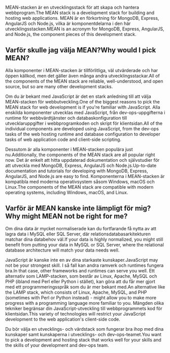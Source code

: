<span data-ttu-id="bd634-101">MEAN-stacken är en utvecklingsstack för att skapa och hantera webbprogram.</span><span class="sxs-lookup"><span data-stu-id="bd634-101">The MEAN stack is a development stack for building and hosting web applications.</span></span> <span data-ttu-id="bd634-102">MEAN är en förkortning för MongoDB, Express, AngularJS och Node.js, vilka är komponentdelarna i den här utvecklingsstacken.</span><span class="sxs-lookup"><span data-stu-id="bd634-102">MEAN is an acronym for MongoDB, Express, AngularJS, and Node.js, the component pieces of this development stack.</span></span>

## <a name="why-would-i-pick-mean"></a><span data-ttu-id="bd634-103">Varför skulle jag välja MEAN?</span><span class="sxs-lookup"><span data-stu-id="bd634-103">Why would I pick MEAN?</span></span>

<span data-ttu-id="bd634-104">Alla komponenter i MEAN-stacken är tillförlitliga, väl utvärderade och har öppen källkod, men det gäller även många andra utvecklingsstackar.</span><span class="sxs-lookup"><span data-stu-id="bd634-104">All of the components of the MEAN stack are reliable, well-understood, and open source, but so are many other development stacks.</span></span> 

<span data-ttu-id="bd634-105">Om du är bekant med JavaScript är det en stark anledning till att välja MEAN-stacken för webbutveckling.</span><span class="sxs-lookup"><span data-stu-id="bd634-105">One of the biggest reasons to pick the MEAN stack for web development is if you're familiar with JavaScript.</span></span> <span data-ttu-id="bd634-106">Alla enskilda komponenter utvecklas med JavaScript, från dev-ops-uppgifterna i runtime för webbvärdtjänster och databaskonfiguration till utvecklaruppgifter i webbprogramkoden och skript för klientsidan.</span><span class="sxs-lookup"><span data-stu-id="bd634-106">All of the individual components are developed using JavaScript, from the dev-ops tasks of the web hosting runtime and database configuration to developer tasks of web application code and client-side scripting.</span></span>

<span data-ttu-id="bd634-107">Dessutom är alla komponenter i MEAN-stacken populära just nu.</span><span class="sxs-lookup"><span data-stu-id="bd634-107">Additionally, the components of the MEAN stack are all popular right now.</span></span> <span data-ttu-id="bd634-108">Det är enkelt att hitta uppdaterad dokumentation och självstudier för att utveckla med MongoDB, Express, AngularJS och Node.js.</span><span class="sxs-lookup"><span data-stu-id="bd634-108">Up-to-date documentation and tutorials for developing with MongoDB, Express, AngularJS, and Node.js are easy to find.</span></span> <span data-ttu-id="bd634-109">Komponenterna i MEAN-stacken är kompatibla med moderna operativsystem såsom Windows, macOS och Linux.</span><span class="sxs-lookup"><span data-stu-id="bd634-109">The components of the MEAN stack are compatible with modern operating systems, including Windows, macOS, and Linux.</span></span> 

## <a name="why-might-mean-not-be-right-for-me"></a><span data-ttu-id="bd634-110">Varför är MEAN kanske inte lämpligt för mig?</span><span class="sxs-lookup"><span data-stu-id="bd634-110">Why might MEAN not be right for me?</span></span>

<span data-ttu-id="bd634-111">Om dina data är mycket normaliserade kan du fortfarande få nytta av att lagra data i MySQL eller SQL Server, där relationsdatabasarkitekturen matchar dina databehov väl.</span><span class="sxs-lookup"><span data-stu-id="bd634-111">If your data is highly normalized, you might still benefit from putting your data in MySQL or SQL Server, where the relational database architecture will match your data needs well.</span></span>

<span data-ttu-id="bd634-112">JavaScript är kanske inte en av dina starkaste kunskaper.</span><span class="sxs-lookup"><span data-stu-id="bd634-112">JavaScript may not be your strongest skill.</span></span> <span data-ttu-id="bd634-113">I så fall kan andra ramverk och runtimes fungera bra.</span><span class="sxs-lookup"><span data-stu-id="bd634-113">In that case, other frameworks and runtimes can serve you well.</span></span> <span data-ttu-id="bd634-114">Ett alternativ som LAMP-stacken, som består av Linux, Apache, MySQL och PHP (ibland med Perl eller Python i stället), kan göra att du får mer gjort med ett programmeringsspråk som du är mer bekant med.</span><span class="sxs-lookup"><span data-stu-id="bd634-114">An alternative like the LAMP stack, which consists of Linux, Apache, MySQL, and PHP (sometimes with Perl or Python instead) - might allow you to make more progress with a programming language more familiar to you.</span></span> <span data-ttu-id="bd634-115">Mängden olika tekniker begränsar din JavaScript-utveckling till webbprogrammets kod för klientsidan.</span><span class="sxs-lookup"><span data-stu-id="bd634-115">This variety of technologies will restrict your JavaScript development to the web application's client-side code.</span></span>

<span data-ttu-id="bd634-116">Du bör välja en utvecklings- och värdstack som fungerar bra ihop med dina kunskaper samt kunskaperna i utvecklings- och dev-ops-teamet.</span><span class="sxs-lookup"><span data-stu-id="bd634-116">You want to pick a development and hosting stack that works well for your skills and the skills of your development and dev-ops team.</span></span>
